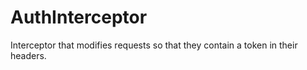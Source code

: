 # AuthInterceptor
Interceptor that modifies requests so that they contain a token in their headers.
